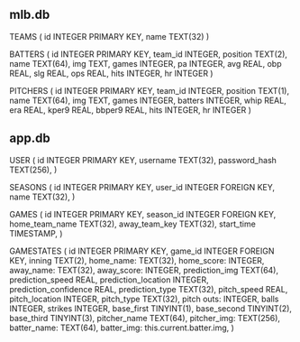 ## mlb.db 
TEAMS (
    id INTEGER PRIMARY KEY,
    name TEXT(32)
)

BATTERS (
    id INTEGER PRIMARY KEY,
    team_id INTEGER,
    position TEXT(2),
    name TEXT(64),
    img TEXT,
    games INTEGER,
    pa INTEGER,
    avg REAL,
    obp REAL,
    slg REAL,
    ops REAL,
    hits INTEGER,
    hr INTEGER
)

PITCHERS (
    id INTEGER PRIMARY KEY,
    team_id INTEGER,
    position TEXT(1),
    name TEXT(64),
    img TEXT,
    games INTEGER,
    batters INTEGER,
    whip REAL,
    era REAL,
    kper9 REAL,
    bbper9 REAL,
    hits INTEGER,
    hr INTEGER
)

## app.db
USER (
    id INTEGER PRIMARY KEY,
    username TEXT(32),
    password_hash TEXT(256),
)

SEASONS (
    id INTEGER PRIMARY KEY,
    user_id INTEGER FOREIGN KEY,
    name TEXT(32),
)

GAMES (
    id INTEGER PRIMARY KEY,
    season_id INTEGER FOREIGN KEY,
    home_team_name TEXT(32),
    away_team_key TEXT(32),
    start_time TIMESTAMP,
)

GAMESTATES (
    id INTEGER PRIMARY KEY,
    game_id INTEGER FOREIGN KEY,
    inning TEXT(2),
    home_name: TEXT(32),
    home_score: INTEGER,
    away_name: TEXT(32),
    away_score: INTEGER,
    prediction_img TEXT(64),
    prediction_speed REAL,
    prediction_location INTEGER,
    prediction_confidence REAL,
    prediction_type TEXT(32),
    pitch_speed REAL,
    pitch_location INTEGER,
    pitch_type TEXT(32),
    pitch
    outs: INTEGER,
    balls INTEGER,
    strikes INTEGER,
    base_first TINYINT(1),
    base_second TINYINT(2),
    base_third TINYINT(3),
    pitcher_name TEXT(64),
    pitcher_img: TEXT(256),
    batter_name: TEXT(64),
    batter_img: this.current.batter.img,
)